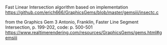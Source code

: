 Fast Linear Intersection algorithm based on implementation
https://github.com/erich666/GraphicsGems/blob/master/gemsiii/insectc.c

from the Graphics Gem 3
Antonio, Franklin, Faster Line Segment Intersection, p. 199-202, code: p. 500-501
https://www.realtimerendering.com/resources/GraphicsGems/gems.html#gemsiii